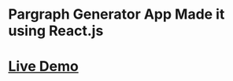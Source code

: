 # Pargraph Generator App Made it using React.js

# [Live Demo](https://ddepu11.github.io/paragraph-generator-react-app/)
